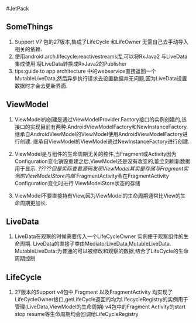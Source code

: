#JetPack
## SomeThings
1. Support V7 包的27版本,集成了LifeCycle 和LifeOwner 无需自己去手动导入相关的依赖.
2. 使用android.arch.lifecycle:reactivestreams库,可以将RxJava2 与LiveData集成使用.将LiveData转换成RxJava2的Publisher 
3. tips:guide to app architecture 中的webservice直接返回一个MutableLiveData,然后异步执行请求去设置数据并无问题,因为LiveData设置数据时才会去更新界面.
## ViewModel
1. ViewModel的创建是通过ViewModelProvider.Factory接口的实例创建的,该接口的实现目前有两种:AndroidViewModelFactory和NewInstanceFactory.
继承自AndroidViewModel的ViewModel使用AndroidViewModelFactory进行创建.
继承自ViewModel的ViewModel通过NewInstanceFactory进行创建.

2. ViewModel是与组件的生命周期无关的控件,当Fragment或Activity因为Configuration变化销毁重建之后,ViewModel还是没有改变的,能立刻刷新数据用于显示.
   *?????但是实际查看源码发现ViewModel其实是存储与Fragment实例的ViewModelStore内部*
   FragmentActivity会在FragmentActivity Configuration变化时进行 ViewModelStore状态的存储
   
3. ViewModel不要直接持有View,因为ViewModel的生命周期通常比View的生命周期更加长.


## LiveData
1. LiveData在观察的时候需要传入一个LifeCycleOwner 实例便于观察组件的生命周期.
   LiveData的直接子类由MediatorLiveData,MutableLiveData.
   MutableLiveData:为普通的可以被修改和观察的数据,结合了LifeCycle的生命周期控制
   


## LifeCycle
1. 27版本的Support v4包中,Fragment 以及FragmentActivity 均实现了LifeCycleOwner接口,getLifeCycle返回的均为LifecycleRegistry的实例用于管理(LiveData,ViewModel的生命周期)
   v4包中的Fragment Activity的start stop resume等生命周期均会回调给LifeCycleRegistry
